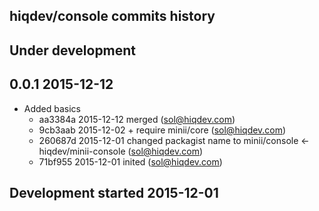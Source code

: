 hiqdev/console commits history
------------------------------

## Under development


## 0.0.1 2015-12-12

- Added basics
    - aa3384a 2015-12-12 merged (sol@hiqdev.com)
    - 9cb3aab 2015-12-02 + require minii/core (sol@hiqdev.com)
    - 260687d 2015-12-01 changed packagist name to minii/console <- hiqdev/minii-console (sol@hiqdev.com)
    - 71bf955 2015-12-01 inited (sol@hiqdev.com)

## Development started 2015-12-01

